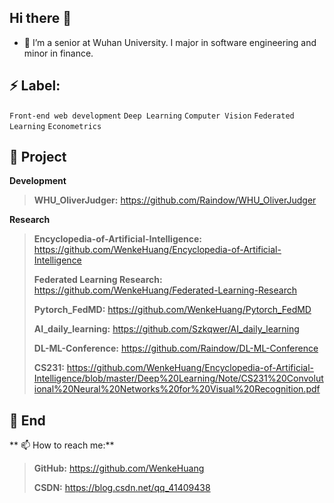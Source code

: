 ## Hi there 👋

<!--
**WenkeHuang/WenkeHuang** is a ✨ _special_ ✨ repository because its `README.md` (this file) appears on your GitHub profile.

Here are some ideas to get you started:

- 🔭 I’m currently working on ...
- 🌱 I’m currently learning ...
- 👯 I’m looking to collaborate on ...
- 🤔 I’m looking for help with ...
- 💬 Ask me about ...
- 📫 How to reach me: ...
- 😄 Pronouns: ...
- ⚡ Fun fact: ...
-->

- 🔭 I’m  a senior at Wuhan University. I major in software engineering and minor in finance. 
 

## ⚡ Label:

`Front-end web development`  `Deep Learning`  `Computer Vision`  `Federated Learning`  `Econometrics`  

## :pushpin: Project

**Development**

> **WHU_OliverJudger:** https://github.com/Raindow/WHU_OliverJudger

**Research**

> **Encyclopedia-of-Artificial-Intelligence:** https://github.com/WenkeHuang/Encyclopedia-of-Artificial-Intelligence
>
> **Federated Learning Research:** https://github.com/WenkeHuang/Federated-Learning-Research
>
>
> **Pytorch_FedMD:** https://github.com/WenkeHuang/Pytorch_FedMD
>
> **AI_daily_learning:** https://github.com/Szkqwer/AI_daily_learning
>
> **DL-ML-Conference:** https://github.com/Raindow/DL-ML-Conference
>
> **CS231:** https://github.com/WenkeHuang/Encyclopedia-of-Artificial-Intelligence/blob/master/Deep%20Learning/Note/CS231%20Convolutional%20Neural%20Networks%20for%20Visual%20Recognition.pdf

## 💬 End

** 📫 How to reach me:**

>
> **GitHub:** https://github.com/WenkeHuang
>
> **CSDN:** https://blog.csdn.net/qq_41409438



